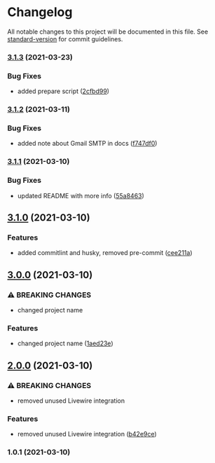 # Changelog

All notable changes to this project will be documented in this file. See [standard-version](https://github.com/conventional-changelog/standard-version) for commit guidelines.

### [3.1.3](https://github.com/riteable/staravel/compare/v3.1.2...v3.1.3) (2021-03-23)


### Bug Fixes

* added prepare script ([2cfbd99](https://github.com/riteable/staravel/commit/2cfbd99829fb03e2ff288bf3f1937be3f3d3262d))

### [3.1.2](https://github.com/riteable/staravel/compare/v3.1.1...v3.1.2) (2021-03-11)


### Bug Fixes

* added note about Gmail SMTP in docs ([f747df0](https://github.com/riteable/staravel/commit/f747df05a4f4348d17da83171e346c2c8e659c73))

### [3.1.1](https://github.com/riteable/staravel/compare/v3.1.0...v3.1.1) (2021-03-10)


### Bug Fixes

* updated README with more info ([55a8463](https://github.com/riteable/staravel/commit/55a8463562af1162018d080c18673278c5c4bf0e))

## [3.1.0](https://github.com/riteable/staravel/compare/v3.0.0...v3.1.0) (2021-03-10)


### Features

* added commitlint and husky, removed pre-commit ([cee211a](https://github.com/riteable/staravel/commit/cee211afd076afc31e2cd2ac2431574e08757088))

## [3.0.0](https://github.com/riteable/staravel/compare/v2.0.0...v3.0.0) (2021-03-10)


### ⚠ BREAKING CHANGES

* changed project name

### Features

* changed project name ([1aed23e](https://github.com/riteable/staravel/commit/1aed23ea848ba6a5773da1e2b718e1af932343e1))

## [2.0.0](https://github.com/riteable/larawire/compare/v1.0.1...v2.0.0) (2021-03-10)


### ⚠ BREAKING CHANGES

* removed unused Livewire integration

### Features

* removed unused Livewire integration ([b42e9ce](https://github.com/riteable/larawire/commit/b42e9cee4980ffe782e27edfdb988b124850f128))

### 1.0.1 (2021-03-10)
